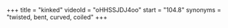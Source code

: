 +++
title = "kinked"
videoId = "oHHSSJDJ4oo"
start = "104.8"
synonyms = "twisted, bent, curved, coiled"
+++

